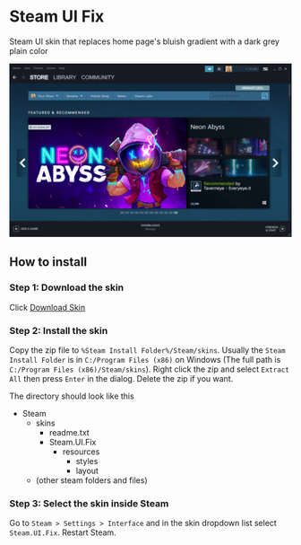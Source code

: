 # Steam UI Fix

Steam UI skin that replaces home page's bluish gradient with a dark grey plain color

![Preview Screentshot](/home_preview.png?raw=true "Optional Title")

## How to install

### Step 1: Download the skin
Click <a href="https://github.com/jackss011/steam-ui-fix/releases/download/v1.0/Steam.UI.Fix.zip">Download Skin</a>

### Step 2: Install the skin
Copy the zip file to `%Steam Install Folder%/Steam/skins`. Usually the `Steam Install Folder` is in `C:/Program Files (x86)` on Windows (The full path is `C:/Program Files (x86)/Steam/skins`).
Right click the zip and select `Extract All` then press `Enter` in the dialog. Delete the zip if you want.

The directory should look like this
- Steam
  - skins
    - readme.txt
    - Steam.UI.Fix
      - resources
        - styles
        - layout
  - (other steam folders and files)
  
### Step 3: Select the skin inside Steam
Go to `Steam > Settings > Interface` and in the skin dropdown list select `Steam.UI.Fix`. Restart Steam.
